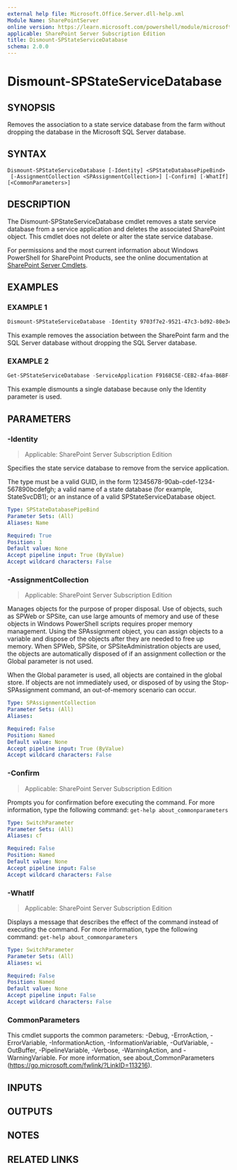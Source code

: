 ```yaml
---
external help file: Microsoft.Office.Server.dll-help.xml
Module Name: SharePointServer
online version: https://learn.microsoft.com/powershell/module/microsoft.sharepoint.powershell/dismount-spstateservicedatabase
applicable: SharePoint Server Subscription Edition
title: Dismount-SPStateServiceDatabase
schema: 2.0.0
---
```


# Dismount-SPStateServiceDatabase

## SYNOPSIS
Removes the association to a state service database from the farm without dropping the database in the Microsoft SQL Server database.

## SYNTAX

```
Dismount-SPStateServiceDatabase [-Identity] <SPStateDatabasePipeBind>
 [-AssignmentCollection <SPAssignmentCollection>] [-Confirm] [-WhatIf] [<CommonParameters>]
```

## DESCRIPTION
The Dismount-SPStateServiceDatabase cmdlet removes a state service database from a service application and deletes the associated SharePoint object.
This cmdlet does not delete or alter the state service database.

For permissions and the most current information about Windows PowerShell for SharePoint Products, see the online documentation at [SharePoint Server Cmdlets](https://learn.microsoft.com/powershell/sharepoint/sharepoint-server/sharepoint-server-cmdlets).

## EXAMPLES

### EXAMPLE 1
```powershell
Dismount-SPStateServiceDatabase -Identity 9703f7e2-9521-47c3-bd92-80e3eeba391b
```

This example removes the association between the SharePoint farm and the SQL Server database without dropping the SQL Server database.

### EXAMPLE 2
```powershell
Get-SPStateServiceDatabase -ServiceApplication F9168C5E-CEB2-4faa-B6BF-329BF39FA1E4 | Dismount-SPStateServiceDatabase
```

This example dismounts a single database because only the Identity parameter is used.

## PARAMETERS

### -Identity

> Applicable: SharePoint Server Subscription Edition

Specifies the state service database to remove from the service application.

The type must be a valid GUID, in the form 12345678-90ab-cdef-1234-567890bcdefgh; a valid name of a state database (for example, StateSvcDB1); or an instance of a valid SPStateServiceDatabase object.

```yaml
Type: SPStateDatabasePipeBind
Parameter Sets: (All)
Aliases: Name

Required: True
Position: 1
Default value: None
Accept pipeline input: True (ByValue)
Accept wildcard characters: False
```

### -AssignmentCollection

> Applicable: SharePoint Server Subscription Edition

Manages objects for the purpose of proper disposal.
Use of objects, such as SPWeb or SPSite, can use large amounts of memory and use of these objects in Windows PowerShell scripts requires proper memory management.
Using the SPAssignment object, you can assign objects to a variable and dispose of the objects after they are needed to free up memory.
When SPWeb, SPSite, or SPSiteAdministration objects are used, the objects are automatically disposed of if an assignment collection or the Global parameter is not used.

When the Global parameter is used, all objects are contained in the global store.
If objects are not immediately used, or disposed of by using the Stop-SPAssignment command, an out-of-memory scenario can occur.

```yaml
Type: SPAssignmentCollection
Parameter Sets: (All)
Aliases:

Required: False
Position: Named
Default value: None
Accept pipeline input: True (ByValue)
Accept wildcard characters: False
```

### -Confirm

> Applicable: SharePoint Server Subscription Edition

Prompts you for confirmation before executing the command.
For more information, type the following command: `get-help about_commonparameters`

```yaml
Type: SwitchParameter
Parameter Sets: (All)
Aliases: cf

Required: False
Position: Named
Default value: None
Accept pipeline input: False
Accept wildcard characters: False
```

### -WhatIf

> Applicable: SharePoint Server Subscription Edition

Displays a message that describes the effect of the command instead of executing the command.
For more information, type the following command: `get-help about_commonparameters`

```yaml
Type: SwitchParameter
Parameter Sets: (All)
Aliases: wi

Required: False
Position: Named
Default value: None
Accept pipeline input: False
Accept wildcard characters: False
```

### CommonParameters
This cmdlet supports the common parameters: -Debug, -ErrorAction, -ErrorVariable, -InformationAction, -InformationVariable, -OutVariable, -OutBuffer, -PipelineVariable, -Verbose, -WarningAction, and -WarningVariable. For more information, see about_CommonParameters (https://go.microsoft.com/fwlink/?LinkID=113216).

## INPUTS

## OUTPUTS

## NOTES

## RELATED LINKS
